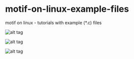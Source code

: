 # motif-on-linux-example-files
motif on linux - tutorials with example (*.c) files

![alt tag](https://raw.githubusercontent.com/spartrekus/motif-on-linux-example-files/master/mxascii.jpg)


![alt tag](https://raw.githubusercontent.com/spartrekus/motif-on-linux-example-files/master/super-mwm-in-action.png)

![alt tag](https://raw.githubusercontent.com/spartrekus/motif-on-linux-example-files/master/Gridbox.gif)



